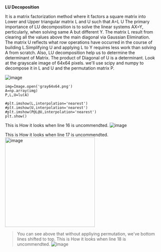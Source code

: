 **LU Decoposition**

It is a matrix factorization method where it factors a square matrix into Lower and Upper triangular matrix L and U  such that A=L U
The primary importance of LU decomposition is to solve the linear systems AX=Y, perticularly, when solving same A but different Y. The matrix L result from clearing all the values above the main diagonal via Gaussian Elimination.
The matrix U reflects what row operations have occurred in the course of building L.Simplifying U and applying L to Y requires less work than solving A from scratch.
Also, LU decomposition help us to determine the determinant of Matrix. The product of Diagonal of U is a determinant.
Look at the grayscale image of 64x64 pixels. we'll use scipy and numpy to decompose it in L and U and the permutation matrix P.

![image](https://github.com/user-attachments/assets/7dddd88c-c221-40da-a6bd-f0f0cb9b3f68)

```
img=Image.open('gray64x64.png')
A=np.array(img)
P,L,U=lu(A)

#plt.imshow(L,interpolation='nearest')
#plt.imshow(U,interpolation='nearest')
#plt.imshow(P@L@U,interpolation='nearest')
plt.show()
```
This is How it looks when line 16 is uncommendted.
![image](https://github.com/user-attachments/assets/57e38093-2a8d-4a26-b43b-c945817059e1)

This is How it looks when line 17 is uncommendted.
<img width="295" alt="image" src="https://github.com/user-attachments/assets/402c1304-d8e0-46f4-bd76-15321db66c52" />


> You can see above that without appliying permutation, we've bottom lines shifted to top.
This is How it looks when line 18 is uncommendted.
![image](https://github.com/user-attachments/assets/68fa5912-6a69-4ccf-9cc4-b85e5638cfcc)
